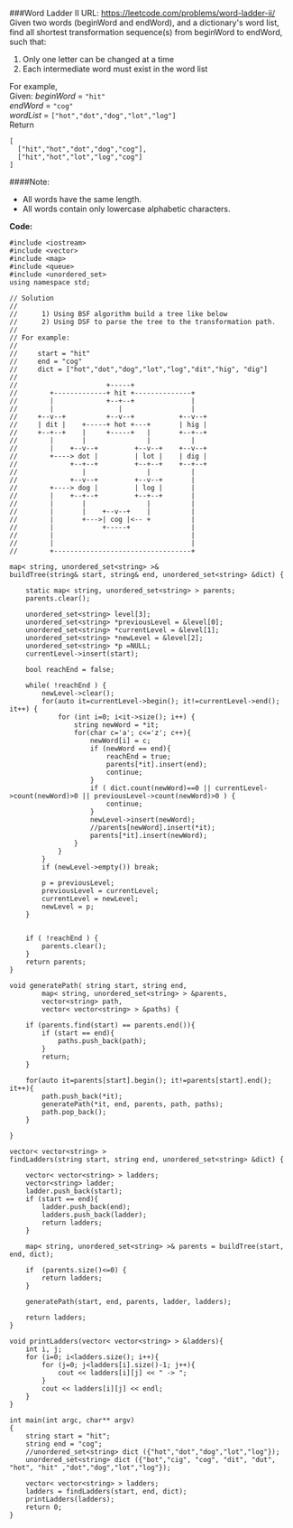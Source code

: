 ###Word Ladder II
URL: https://leetcode.com/problems/word-ladder-ii/</br>
Given two words (beginWord and endWord), and a dictionary's word list, find all shortest transformation sequence(s) from beginWord to endWord, such that:

1. Only one letter can be changed at a time
2. Each intermediate word must exist in the word list

For example,</br>
Given:
_beginWord_ = `"hit"`</br>
_endWord_ = `"cog"`</br>
_wordList_ = `["hot","dot","dog","lot","log"]`</br>
Return

	[
	  ["hit","hot","dot","dog","cog"],
	  ["hit","hot","lot","log","cog"]
	]

####Note:

- All words have the same length.
- All words contain only lowercase alphabetic characters.

__Code:__

	#include <iostream>
	#include <vector>
	#include <map>
	#include <queue>
	#include <unordered_set>
	using namespace std;

	// Solution
	//
	//      1) Using BSF algorithm build a tree like below
	//      2) Using DSF to parse the tree to the transformation path.
	//
	// For example:
	//
	//     start = "hit"
	//     end = "cog"
	//     dict = ["hot","dot","dog","lot","log","dit","hig", "dig"]
	//
	//                      +-----+
	//        +-------------+ hit +--------------+
	//        |             +--+--+              |
	//        |                |                 |
	//     +--v--+          +--v--+           +--v--+
	//     | dit |    +-----+ hot +---+       | hig |
	//     +--+--+    |     +-----+   |       +--+--+
	//        |       |               |          |
	//        |    +--v--+         +--v--+    +--v--+
	//        +----> dot |         | lot |    | dig |
	//             +--+--+         +--+--+    +--+--+
	//                |               |          |
	//             +--v--+         +--v--+       |
	//        +----> dog |         | log |       |
	//        |    +--+--+         +--+--+       |
	//        |       |               |          |
	//        |       |    +--v--+    |          |
	//        |       +--->| cog |<-- +          |
	//        |            +-----+               |
	//        |                                  |
	//        |                                  |
	//        +----------------------------------+

	map< string, unordered_set<string> >& 
	buildTree(string& start, string& end, unordered_set<string> &dict) {

	    static map< string, unordered_set<string> > parents;
	    parents.clear();

	    unordered_set<string> level[3];
	    unordered_set<string> *previousLevel = &level[0];
	    unordered_set<string> *currentLevel = &level[1];
	    unordered_set<string> *newLevel = &level[2];
	    unordered_set<string> *p =NULL;
	    currentLevel->insert(start);

	    bool reachEnd = false;

	    while( !reachEnd ) {
	        newLevel->clear();
	        for(auto it=currentLevel->begin(); it!=currentLevel->end(); it++) {    
	            for (int i=0; i<it->size(); i++) {
	                string newWord = *it;
	                for(char c='a'; c<='z'; c++){
	                    newWord[i] = c;
	                    if (newWord == end){
	                        reachEnd = true;
	                        parents[*it].insert(end);
	                        continue;
	                    }
	                    if ( dict.count(newWord)==0 || currentLevel->count(newWord)>0 || previousLevel->count(newWord)>0 ) {
	                        continue;
	                    }
	                    newLevel->insert(newWord);
	                    //parents[newWord].insert(*it);
	                    parents[*it].insert(newWord);
	                }
	            }
	        } 
	        if (newLevel->empty()) break;

	        p = previousLevel; 
	        previousLevel = currentLevel;
	        currentLevel = newLevel;
	        newLevel = p;
	    }


	    if ( !reachEnd ) {
	        parents.clear();
	    } 
	    return parents;
	}

	void generatePath( string start, string end,
	        map< string, unordered_set<string> > &parents, 
	        vector<string> path,
	        vector< vector<string> > &paths) {

	    if (parents.find(start) == parents.end()){
	        if (start == end){
	            paths.push_back(path);
	        }
	        return;
	    }

	    for(auto it=parents[start].begin(); it!=parents[start].end(); it++){
	        path.push_back(*it);
	        generatePath(*it, end, parents, path, paths);
	        path.pop_back();
	    }

	}

	vector< vector<string> > 
	findLadders(string start, string end, unordered_set<string> &dict) {

	    vector< vector<string> > ladders;
	    vector<string> ladder;
	    ladder.push_back(start);
	    if (start == end){
	        ladder.push_back(end);
	        ladders.push_back(ladder);
	        return ladders;
	    }

	    map< string, unordered_set<string> >& parents = buildTree(start, end, dict);

	    if  (parents.size()<=0) {
	        return ladders;
	    }

	    generatePath(start, end, parents, ladder, ladders);

	    return ladders;
	}

	void printLadders(vector< vector<string> > &ladders){
	    int i, j;
	    for (i=0; i<ladders.size(); i++){
	        for (j=0; j<ladders[i].size()-1; j++){
	            cout << ladders[i][j] << " -> ";
	        }
	        cout << ladders[i][j] << endl; 
	    }
	}

	int main(int argc, char** argv)
	{
	    string start = "hit";
	    string end = "cog";
	    //unordered_set<string> dict ({"hot","dot","dog","lot","log"});
	    unordered_set<string> dict ({"bot","cig", "cog", "dit", "dut", "hot", "hit" ,"dot","dog","lot","log"});

	    vector< vector<string> > ladders;
	    ladders = findLadders(start, end, dict);
	    printLadders(ladders);
	    return 0;
	}